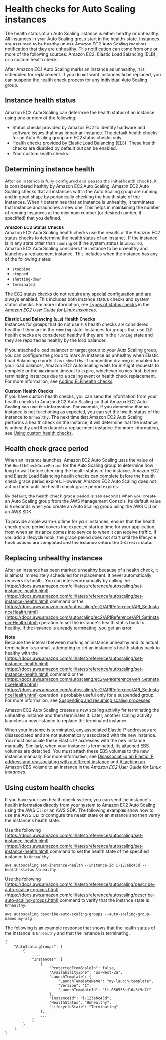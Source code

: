 # Health checks for Auto Scaling instances<a name="healthcheck"></a>

The health status of an Auto Scaling instance is either healthy or unhealthy\. All instances in your Auto Scaling group start in the healthy state\. Instances are assumed to be healthy unless Amazon EC2 Auto Scaling receives notification that they are unhealthy\. This notification can come from one or more of the following sources: Amazon EC2, Elastic Load Balancing \(ELB\), or a custom health check\. 

After Amazon EC2 Auto Scaling marks an instance as unhealthy, it is scheduled for replacement\. If you do not want instances to be replaced, you can suspend the health check process for any individual Auto Scaling group\.

## Instance health status<a name="instance-health-status"></a>

Amazon EC2 Auto Scaling can determine the health status of an instance using one or more of the following:
+ Status checks provided by Amazon EC2 to identify hardware and software issues that may impair an instance\. The default health checks for an Auto Scaling group are EC2 status checks only\.
+ Health checks provided by Elastic Load Balancing \(ELB\)\. These health checks are disabled by default but can be enabled\.
+ Your custom health checks\. 

## Determining instance health<a name="determine-instance-health"></a>

After an instance is fully configured and passes the initial health checks, it is considered healthy by Amazon EC2 Auto Scaling\. Amazon EC2 Auto Scaling checks that all instances within the Auto Scaling group are running and in good shape by periodically checking the health state of the instances\. When it determines that an instance is unhealthy, it terminates that instance and launches a new one\. This helps in maintaining the number of running instances at the minimum number \(or desired number, if specified\) that you defined\.

**Amazon EC2 Status Checks**  
Amazon EC2 Auto Scaling health checks use the results of the Amazon EC2 status checks to determine the health status of an instance\. If the instance is in any state other than `running` or if the system status is `impaired`, Amazon EC2 Auto Scaling considers the instance to be unhealthy and launches a replacement instance\. This includes when the instance has any of the following states:
+ `stopping`
+ `stopped`
+ `shutting-down`
+ `terminated`

The EC2 status checks do not require any special configuration and are always enabled\. This includes both instance status checks and system status checks\. For more information, see [Types of status checks](https://docs.aws.amazon.com/AWSEC2/latest/UserGuide/monitoring-system-instance-status-check.html#types-of-instance-status-checks) in the *Amazon EC2 User Guide for Linux Instances*\. 

**Elastic Load Balancing \(`ELB`\) Health Checks**  
Instances for groups that do not use `ELB` health checks are considered healthy if they are in the `running` state\. Instances for groups that use `ELB` health checks are considered healthy if they are in the `running` state and they are reported as healthy by the load balancer\.

If you attached a load balancer or target group to your Auto Scaling group, you can configure the group to mark an instance as unhealthy when Elastic Load Balancing reports it as `unhealthy`\. If connection draining is enabled for your load balancer, Amazon EC2 Auto Scaling waits for in\-flight requests to complete or the maximum timeout to expire, whichever comes first, before terminating instances due to a scaling event or health check replacement\. For more information, see [Adding ELB health checks](as-add-elb-healthcheck.md)\.

**Custom Health Checks**  
If you have custom health checks, you can send the information from your health checks to Amazon EC2 Auto Scaling so that Amazon EC2 Auto Scaling can use this information\. For example, if you determine that an instance is not functioning as expected, you can set the health status of the instance to `Unhealthy`\. The next time that Amazon EC2 Auto Scaling performs a health check on the instance, it will determine that the instance is unhealthy and then launch a replacement instance\. For more information, see [Using custom health checks](#as-configure-healthcheck)\. 

## Health check grace period<a name="health-check-grace-period"></a>

When an instance launches, Amazon EC2 Auto Scaling uses the value of the `HealthCheckGracePeriod` for the Auto Scaling group to determine how long to wait before checking the health status of the instance\. Amazon EC2 and Elastic Load Balancing health checks can complete before the health check grace period expires\. However, Amazon EC2 Auto Scaling does not act on them until the health check grace period expires\. 

By default, the health check grace period is `300` seconds when you create an Auto Scaling group from the AWS Management Console\. Its default value is `0` seconds when you create an Auto Scaling group using the AWS CLI or an AWS SDK\. 

To provide ample warm\-up time for your instances, ensure that the health check grace period covers the expected startup time for your application, from when an instance comes into service to when it can receive traffic\. If you add a lifecycle hook, the grace period does not start until the lifecycle hook actions are completed and the instance enters the `InService` state\.

## Replacing unhealthy instances<a name="replace-unhealthy-instance"></a>

After an instance has been marked unhealthy because of a health check, it is almost immediately scheduled for replacement\. It never automatically recovers its health\. You can intervene manually by calling the [https://docs.aws.amazon.com/cli/latest/reference/autoscaling/set-instance-health.html](https://docs.aws.amazon.com/cli/latest/reference/autoscaling/set-instance-health.html) command or the [https://docs.aws.amazon.com/autoscaling/ec2/APIReference/API_SetInstanceHealth.html](https://docs.aws.amazon.com/autoscaling/ec2/APIReference/API_SetInstanceHealth.html) operation to set the instance's health status back to healthy\. If the instance is already terminating, you get an error\. 

**Note**  
Because the interval between marking an instance unhealthy and its actual termination is so small, attempting to set an instance's health status back to healthy with the [https://docs.aws.amazon.com/cli/latest/reference/autoscaling/set-instance-health.html](https://docs.aws.amazon.com/cli/latest/reference/autoscaling/set-instance-health.html) command or the [https://docs.aws.amazon.com/autoscaling/ec2/APIReference/API_SetInstanceHealth.html](https://docs.aws.amazon.com/autoscaling/ec2/APIReference/API_SetInstanceHealth.html) operation is probably useful only for a suspended group\. For more information, see [Suspending and resuming scaling processes](as-suspend-resume-processes.md)\.

Amazon EC2 Auto Scaling creates a new scaling activity for terminating the unhealthy instance and then terminates it\. Later, another scaling activity launches a new instance to replace the terminated instance\.

When your instance is terminated, any associated Elastic IP addresses are disassociated and are not automatically associated with the new instance\. You must associate these Elastic IP addresses with the new instance manually\. Similarly, when your instance is terminated, its attached EBS volumes are detached\. You must attach these EBS volumes to the new instance manually\. For more information, see [Disassociating an Elastic IP address and reassociating with a different instance](https://docs.aws.amazon.com/AWSEC2/latest/UserGuide/elastic-ip-addresses-eip.html#using-instance-addressing-eips-associating-different) and [Attaching an Amazon EBS volume to an instance](https://docs.aws.amazon.com/AWSEC2/latest/UserGuide/ebs-attaching-volume.html) in the *Amazon EC2 User Guide for Linux Instances*\. 

## Using custom health checks<a name="as-configure-healthcheck"></a>

If you have your own health check system, you can send the instance's health information directly from your system to Amazon EC2 Auto Scaling using the AWS CLI or an AWS SDK\. The following examples show how to use the AWS CLI to configure the health state of an instance and then verify the instance's health state\.

Use the following [https://docs.aws.amazon.com/cli/latest/reference/autoscaling/set-instance-health.html](https://docs.aws.amazon.com/cli/latest/reference/autoscaling/set-instance-health.html) command to set the health state of the specified instance to `Unhealthy`\.

```
aws autoscaling set-instance-health --instance-id i-123abc45d --health-status Unhealthy
```

Use the following [https://docs.aws.amazon.com/cli/latest/reference/autoscaling/describe-auto-scaling-groups.html](https://docs.aws.amazon.com/cli/latest/reference/autoscaling/describe-auto-scaling-groups.html) command to verify that the instance state is `Unhealthy`\.

```
aws autoscaling describe-auto-scaling-groups --auto-scaling-group-names my-asg
```

The following is an example response that shows that the health status of the instance is `Unhealthy` and that the instance is terminating\.

```
{
    "AutoScalingGroups": [
        {
            ....
            "Instances": [
                {
                    "ProtectedFromScaleIn": false,
                    "AvailabilityZone": "us-west-2a",
                    "LaunchTemplate": {
                        "LaunchTemplateName": "my-launch-template",
                        "Version": "1",
                        "LaunchTemplateId": "lt-050555ad16a3f9c7f"
                    },
                    "InstanceId": "i-123abc45d",
                    "HealthStatus": "Unhealthy",
                    "LifecycleState": "Terminating"
                },
                ...
            ]
        }
    ]
}
```